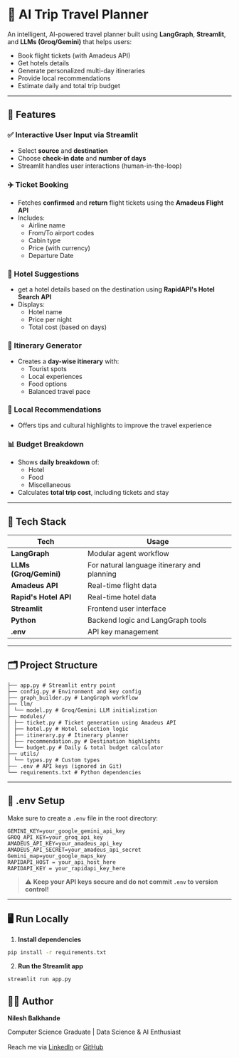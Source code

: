 # 🧳 AI Trip Travel Planner

An intelligent, AI-powered travel planner built using **LangGraph**, **Streamlit**, and **LLMs (Groq/Gemini)** that helps users:
- Book flight tickets (with Amadeus API)
- Get hotels details
- Generate personalized multi-day itineraries
- Provide local recommendations
- Estimate daily and total trip budget

---

## 🚀 Features

### ✅ Interactive User Input via Streamlit
- Select **source** and **destination**
- Choose **check-in date** and **number of days**
- Streamlit handles user interactions (human-in-the-loop)

### ✈️ Ticket Booking
- Fetches **confirmed** and **return** flight tickets using the **Amadeus Flight API**
- Includes:
  - Airline name
  - From/To airport codes
  - Cabin type
  - Price (with currency)
  - Departure Date

### 🏨 Hotel Suggestions
- get a hotel details based on the destination using **RapidAPI's Hotel Search API**
- Displays:
  - Hotel name
  - Price per night
  - Total cost (based on days)

### 📆 Itinerary Generator
- Creates a **day-wise itinerary** with:
  - Tourist spots
  - Local experiences
  - Food options
  - Balanced travel pace

### 📌 Local Recommendations
- Offers tips and cultural highlights to improve the travel experience

### 📊 Budget Breakdown
- Shows **daily breakdown** of:
  - Hotel
  - Food
  - Miscellaneous
- Calculates **total trip cost**, including tickets and stay

---

## 🧠 Tech Stack

| Tech | Usage |
|------|-------|
| **LangGraph** | Modular agent workflow |
| **LLMs (Groq/Gemini)** | For natural language itinerary and planning |
| **Amadeus API** | Real-time flight data |
| **Rapid's Hotel API** | Real-time hotel data |
| **Streamlit** | Frontend user interface |
| **Python** | Backend logic and LangGraph tools |
| **.env** | API key management |

---

## 🗂️ Project Structure

```
├── app.py # Streamlit entry point
├── config.py # Environment and key config
├── graph_builder.py # LangGraph workflow
├── llm/
│ └── model.py # Groq/Gemini LLM initialization
├── modules/
│ ├── ticket.py # Ticket generation using Amadeus API
│ ├── hotel.py # Hotel selection logic
│ ├── itinerary.py # Itinerary planner
│ ├── recommendation.py # Destination highlights
│ └── budget.py # Daily & total budget calculator
├── utils/
│ └── types.py # Custom types
├── .env # API keys (ignored in Git)
└── requirements.txt # Python dependencies
```


---

## 🔑 .env Setup

Make sure to create a `.env` file in the root directory:
```
GEMINI_KEY=your_google_gemini_api_key
GROQ_API_KEY=your_groq_api_key
AMADEUS_API_KEY=your_amadeus_api_key
AMADEUS_API_SECRET=your_amadeus_api_secret
Gemini_map=your_google_maps_key
RAPIDAPI_HOST = your_api_host_here
RAPIDAPI_KEY = your_rapidapi_key_here
```


> ⚠️ **Keep your API keys secure and do not commit `.env` to version control!**

---

## 🖥️ Run Locally

1. **Install dependencies**

```bash
pip install -r requirements.txt
```

2. **Run the Streamlit app**
```
streamlit run app.py
```

## 👨‍💻 Author  
**Nilesh Balkhande**  

Computer Science Graduate | Data Science & AI Enthusiast  <br>  
Reach me via [LinkedIn](https://www.linkedin.com/in/nilesh-balkhande-662283323/) or [GitHub](https://github.com/nkbalkhande)


